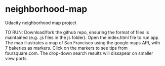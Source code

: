 # neighborhood-map
Udacity neighborhood map project

TO RUN: Download/fork the github repo, ensuring the format of files is maintained (e.g. .js files in the js folder). Open the index.html file to run app. 
The map illustrates a map of San Francisco using the google maps API, with 7 bakeries as markers. Click on the markers to see tips from foursquare.com.
The drop-down search results will dissapear on smaller view ports.
